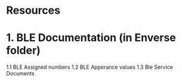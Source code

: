 # Resources

# 1. BLE Documentation (in Enverse folder)
1.1 BLE Assigned numbers
1.2 BLE Apperance values
1.3 Ble Service Documents